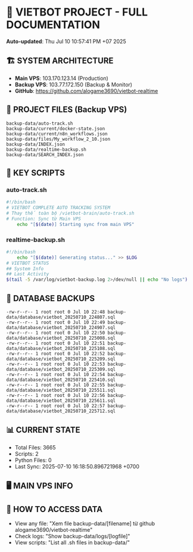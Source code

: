 # 🤖 VIETBOT PROJECT - FULL DOCUMENTATION
**Auto-updated**: Thu Jul 10 10:57:41 PM +07 2025

## 🏗️ SYSTEM ARCHITECTURE
- **Main VPS**: 103.170.123.14 (Production)
- **Backup VPS**: 103.77.172.150 (Backup & Monitor)
- **GitHub**: https://github.com/alogame3690/vietbot-realtime

## 📁 PROJECT FILES (Backup VPS)
```
backup-data/auto-track.sh
backup-data/current/docker-state.json
backup-data/current/n8n_workflows.json
backup-data/files/My_workflow_2_10.json
backup-data/INDEX.json
backup-data/realtime-backup.sh
backup-data/SEARCH_INDEX.json
```

## 🔧 KEY SCRIPTS
### auto-track.sh
```bash
#!/bin/bash
# VIETBOT COMPLETE AUTO TRACKING SYSTEM
# Thay thế toàn bộ /vietbot-brain/auto-track.sh
# Function: Sync từ Main VPS
    echo "[$(date)] Starting sync from main VPS"
```
### realtime-backup.sh
```bash
#!/bin/bash
    echo "[$(date)] Generating status..." >> $LOG
# VIETBOT STATUS
## System Info
## Last Activity
$(tail -5 /var/log/vietbot-backup.log 2>/dev/null || echo "No logs")
```

## 💾 DATABASE BACKUPS
```
-rw-r--r-- 1 root root 0 Jul 10 22:48 backup-data/database/vietbot_20250710_224807.sql
-rw-r--r-- 1 root root 0 Jul 10 22:49 backup-data/database/vietbot_20250710_224907.sql
-rw-r--r-- 1 root root 0 Jul 10 22:50 backup-data/database/vietbot_20250710_225008.sql
-rw-r--r-- 1 root root 0 Jul 10 22:51 backup-data/database/vietbot_20250710_225108.sql
-rw-r--r-- 1 root root 0 Jul 10 22:52 backup-data/database/vietbot_20250710_225209.sql
-rw-r--r-- 1 root root 0 Jul 10 22:53 backup-data/database/vietbot_20250710_225309.sql
-rw-r--r-- 1 root root 0 Jul 10 22:54 backup-data/database/vietbot_20250710_225410.sql
-rw-r--r-- 1 root root 0 Jul 10 22:55 backup-data/database/vietbot_20250710_225511.sql
-rw-r--r-- 1 root root 0 Jul 10 22:56 backup-data/database/vietbot_20250710_225611.sql
-rw-r--r-- 1 root root 0 Jul 10 22:57 backup-data/database/vietbot_20250710_225712.sql
```

## 📊 CURRENT STATE
- Total Files: 3665
- Scripts: 2
- Python Files: 0
- Last Sync: 2025-07-10 16:18:50.896721968 +0700

## 🖥️ MAIN VPS INFO


## 🚨 HOW TO ACCESS DATA
- View any file: "Xem file backup-data/[filename] từ github alogame3690/vietbot-realtime"
- Check logs: "Show backup-data/logs/[logfile]"
- View scripts: "List all .sh files in backup-data/"

